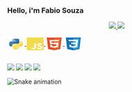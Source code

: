 ### Hello, i'm Fabio Souza

<div align="center">
  <a href="https://github.com/skmtouz">
  <img width="42%" src="https://github-readme-stats.vercel.app/api?username=skmtouz&show_icons=true&theme=github_dark&include_all_commits=true&count_private=true"/>
  <img width="50%" src="https://github-readme-stats.vercel.app/api/top-langs/?username=skmtouz&layout=compact&langs_count=7&theme=github_dark"/>
</div>

<div style="display: inline_block"><br>
  <img align="center" alt="FSouza-Python" height="30" width="40" src="https://raw.githubusercontent.com/devicons/devicon/master/icons/python/python-original.svg">
  <img align="center" alt="FSouza-Js" height="30" width="40" src="https://raw.githubusercontent.com/devicons/devicon/master/icons/javascript/javascript-plain.svg">
  <img align="center" alt="FSouza-HTML" height="30" width="40" src="https://raw.githubusercontent.com/devicons/devicon/master/icons/html5/html5-original.svg">
  <img align="center" alt="FSouza-CSS" height="30" width="40" src="https://raw.githubusercontent.com/devicons/devicon/master/icons/css3/css3-original.svg">
<!-- <img align="center" alt="FSouza-Csharp" height="30" width="40" src="https://raw.githubusercontent.com/devicons/devicon/master/icons/csharp/csharp-original.svg"> --!>
</div>

##

<div>
  
  <a href="https://www.linkedin.com/in/fabiosouza011/" target="_blank"><img src="https://img.shields.io/badge/-LinkedIn-%230077B5?style=for-the-badge&logo=linkedin&logoColor=white" target="_blank"></a> 
  <a href = "mailto:fabio.souza011@hotmail.com"><img src="https://img.shields.io/badge/-Gmail-%23333?style=for-the-badge&logo=gmail&logoColor=white" target="_blank"></a>
  <a href="https://instagram.com/skmtouz" target="_blank"><img src="https://img.shields.io/badge/-Instagram-%23E4405F?style=for-the-badge&logo=instagram&logoColor=white" target="_blank"></a>
  <a href="https://www.twitch.tv/satoshitvouz" target="_blank"><img src="https://img.shields.io/badge/Twitch-9146FF?style=for-the-badge&logo=twitch&logoColor=white" target="_blank"></a>
</div>

![Snake animation](https://github.com/skmtouz/skmtouz/blob/output/github-contribution-grid-snake.svg)
